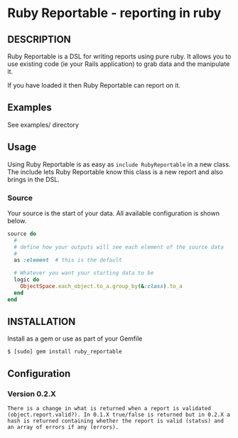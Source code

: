 Ruby Reportable - reporting in ruby
===================================


## DESCRIPTION

Ruby Reportable is a DSL for writing reports using pure ruby.  It allows you to use
existing code (ie your Rails application) to grab data and the manipulate it.

If you have loaded it then Ruby Reportable can report on it.


## Examples

See examples/ directory

## Usage

Using Ruby Reportable is as easy as ```include RubyReportable``` in a new class.  The include lets Ruby Reportable know this class is a new report and also brings in the DSL.

### Source

Your source is the start of your data.  All available configuration is shown below.

```ruby
source do
  #
  # define how your outputs will see each element of the source data
  #
  as :element  # this is the default

  # Whatever you want your starting data to be
  logic do
    ObjectSpace.each_object.to_a.group_by(&:class).to_a
  end
end
```

## INSTALLATION

Install as a gem or use as part of your Gemfile

    $ [sudo] gem install ruby_reportable

## Configuration

### Version 0.2.X

	There is a change in what is returned when a report is validated (object.report.valid?). In 0.1.X true/false is returned but in 0.2.X a hash is returned containing whether the report is valid (status) and an array of errors if any (errors).

```{:status => true/false, :errors => array }
```

